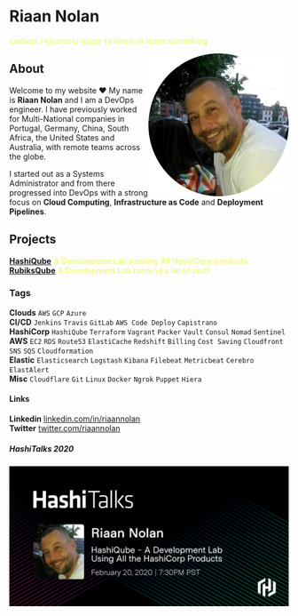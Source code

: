 # Riaan Nolan
<span style="color:#f1fa8c; font-weight:bold">curious /ˈkjʊərɪəs/ eager to know or learn something</span>

<img align="right" src="/images/riaan-nolan.png" title="Riaan Nolan" alt="Riaan Nolan">

## About

Welcome to my website :heart: My name is __Riaan Nolan__ and I am a DevOps engineer.
I have previously worked for Multi-National companies in Portugal, Germany, China, South Africa, the United States and Australia, with remote teams across the globe.

I started out as a Systems Administrator and from there progressed into DevOps with a strong focus on  __Cloud Computing__, __Infrastructure as Code__ and __Deployment Pipelines__.

## Projects
<a href="https://hashiqube.com" target="_blank">__HashiQube__</a> <span style="color:#f1fa8c; font-weight:bold">A Development Lab running All HashiCorp products</span><br />
<a href="https://rubiksqube.com" target="_blank">__RubiksQube__</a> <span style="color:#f1fa8c; font-weight:bold">A Development Lab running a lot of stuff</span><br />

### Tags
__Clouds__ `AWS` `GCP` `Azure` <br />
__CI/CD__ `Jenkins` `Travis` `GitLab` `AWS Code Deploy` `Capistrano` <br />
__HashiCorp__ `HashiQube` `Terraform` `Vagrant` `Packer` `Vault` `Consul` `Nomad` `Sentinel` <br />
__AWS__ `EC2` `RDS` `Route53` `ElastiCache` `Redshift` `Billing` `Cost Saving` `Cloudfront` `SNS` `SQS` `Cloudformation` <br />
__Elastic__ `Elasticsearch` `Logstash` `Kibana` `Filebeat` `Metricbeat` `Cerebro` `ElastAlert` <br />
__Misc__ `Cloudflare` `Git` `Linux` `Docker` `Ngrok` `Puppet` `Hiera`

#### Links
__Linkedin__ <a href="https://www.linkedin.com/in/riaannolan/" target="_blank">linkedin.com/in/riaannolan</a> <br />
__Twitter__ <a href="https://twitter.com/riaannolan" target="_blank">twitter.com/riaannolan</a>

##### HashiTalks 2020
<img align="center" width="800px" border="0" src="images/hashitalks-2020-riaan-nolan-speaker-card.png" title="Riaan Nolan" alt="Riaan Nolan">

<br />
